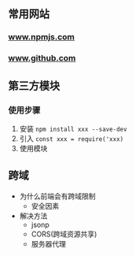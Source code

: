 ## 常用网站
### www.npmjs.com
### www.github.com
## 第三方模块

### 使用步骤
1. 安装 `npm install xxx --save-dev`
2. 引入 `const xxx = require('xxx)`
3. 使用模块

## 跨域
* 为什么前端会有跨域限制
	* 安全因素 
* 解决方法
	* jsonp
	* CORS(跨域资源共享)
	* 服务器代理